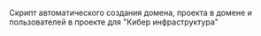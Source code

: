 Скрипт автоматического создания домена, проекта в домене и пользователей в проекте для "Кибер инфраструктура"

